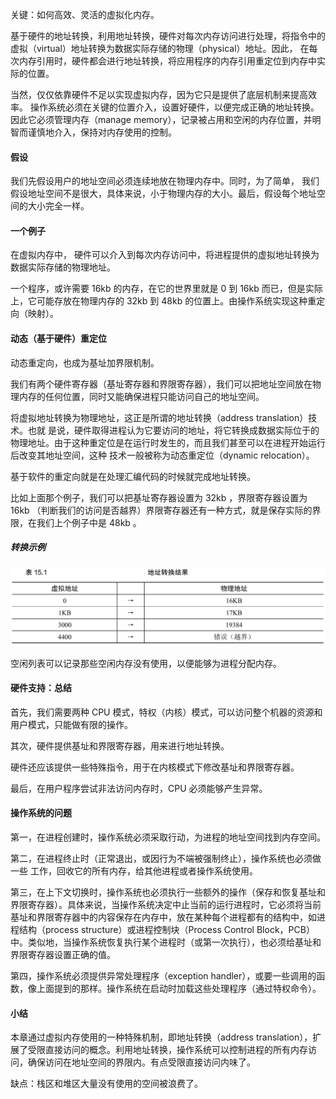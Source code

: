 关键：如何高效、灵活的虚拟化内存。

基于硬件的地址转换，利用地址转换，硬件对每次内存访问进行处理，将指令中的虚拟（virtual）地址转换为数据实际存储的物理（physical）地址。因此， 在每次内存引用时，硬件都会进行地址转换，将应用程序的内存引用重定位到内存中实际的位置。

当然，仅仅依靠硬件不足以实现虚拟内存，因为它只是提供了底层机制来提高效率。 操作系统必须在关键的位置介入，设置好硬件，以便完成正确的地址转换。因此它必须管理内存（manage memory），记录被占用和空闲的内存位置，并明智而谨慎地介入，保持对内存使用的控制。

#### 假设

我们先假设用户的地址空间必须连续地放在物理内存中。同时，为了简单， 我们假设地址空间不是很大，具体来说，小于物理内存的大小。最后，假设每个地址空间的大小完全一样。

#### 一个例子

在虚拟内存中， 硬件可以介入到每次内存访问中，将进程提供的虚拟地址转换为数据实际存储的物理地址。

一个程序，或许需要 16kb 的内存，在它的世界里就是 0 到 16kb 而已，但是实际上，它可能存放在物理内存的 32kb 到 48kb 的位置上。由操作系统实现这种重定向（映射）。

#### 动态（基于硬件）重定位

动态重定向，也成为基址加界限机制。

我们有两个硬件寄存器（基址寄存器和界限寄存器），我们可以把地址空间放在物理内存的任何位置，同时又能确保进程只能访问自己的地址空间。

将虚拟地址转换为物理地址，这正是所谓的地址转换（address translation）技术。也就 是说，硬件取得进程认为它要访问的地址，将它转换成数据实际位于的物理地址。由于这种重定位是在运行时发生的，而且我们甚至可以在进程开始运行后改变其地址空间，这种 技术一般被称为动态重定位（dynamic relocation）。

基于软件的重定向就是在处理汇编代码的时候就完成地址转换。

比如上面那个例子，我们可以把基址寄存器设置为 32kb ，界限寄存器设置为 16kb （判断我们的访问是否越界）界限寄存器还有一种方式，就是保存实际的界限，在我们上个例子中是 48kb 。

##### 转换示例

![image-20220321233012771](../res/image-20220321233012771.png)

空闲列表可以记录那些空闲内存没有使用，以便能够为进程分配内存。

#### 硬件支持：总结

首先，我们需要两种 CPU 模式，特权（内核）模式，可以访问整个机器的资源和用户模式，只能做有限的操作。

其次，硬件提供基址和界限寄存器，用来进行地址转换。

硬件还应该提供一些特殊指令，用于在内核模式下修改基址和界限寄存器。

最后，在用户程序尝试非法访问内存时，CPU 必须能够产生异常。

#### 操作系统的问题

第一，在进程创建时，操作系统必须采取行动，为进程的地址空间找到内存空间。

第二，在进程终止时（正常退出，或因行为不端被强制终止），操作系统也必须做一些 工作，回收它的所有内存，给其他进程或者操作系统使用。

第三，在上下文切换时，操作系统也必须执行一些额外的操作（保存和恢复基址和界限寄存器）。具体来说，当操作系统决定中止当前的运行进程时，它必须将当前基址和界限寄存器中的内容保存在内存中，放在某种每个进程都有的结构中，如进程结构（process structure）或进程控制块（Process Control Block，PCB）中。类似地，当操作系统恢复执行某个进程时（或第一次执行），也必须给基址和界限寄存器设置正确的值。

第四，操作系统必须提供异常处理程序（exception handler），或要一些调用的函数，像上面提到的那样。操作系统在启动时加载这些处理程序（通过特权命令）。

#### 小结

本章通过虚拟内存使用的一种特殊机制，即地址转换（address translation），扩展了受限直接访问的概念。利用地址转换，操作系统可以控制进程的所有内存访问，确保访问在地址空间的界限内。有点受限直接访问内味了。

缺点：栈区和堆区大量没有使用的空间被浪费了。